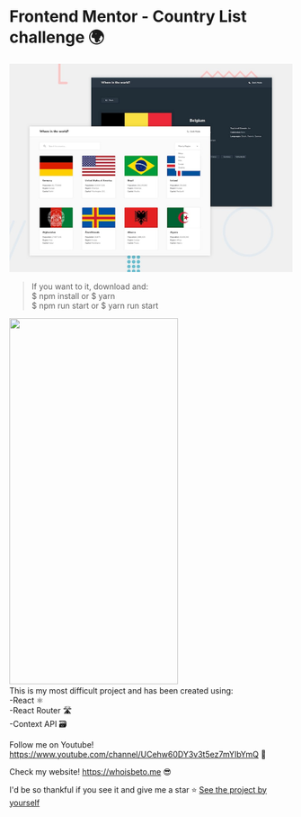 # Frontend Mentor - Country List challenge 🌍

![Design preview for the Launch countdown timer coding challenge](./src/design/desktop-preview.jpg)

>If you want to it, download and: <br />
> $ npm install or $ yarn <br />
> $ npm run start or $ yarn run start <br />

<div>

<img src="https://i.imgur.com/UshupgZ.png" width="300px" height="650px" />
<div>
This is my most difficult project and has been created using: <br />
-React ⚛️<br />
-React Router 🛣️<br />
-Context API 🗃️<br />

Follow me on Youtube! https://www.youtube.com/channel/UCehw60DY3v3t5ez7mYIbYmQ 🎥

Check my website! https://whoisbeto.me 😎


I'd be so thankful if you see it and give me a star ⭐
[See the project by yourself](https://country-list-challenge.vercel.app/)

